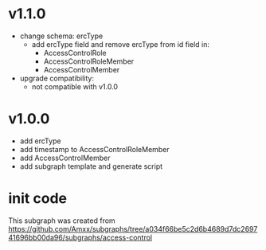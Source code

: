 # v1.1.0

- change schema: ercType
  - add ercType field and remove ercType from id field in:
    - AccessControlRole
    - AccessControlRoleMember
    - AccessControlMember
- upgrade compatibility:
  - not compatible with v1.0.0

# v1.0.0

- add ercType
- add timestamp to AccessControlRoleMember
- add AccessControlMember
- add subgraph template and generate script

# init code

This subgraph was created from https://github.com/Amxx/subgraphs/tree/a034f66be5c2d6b4689d7dc269741696bb00da96/subgraphs/access-control